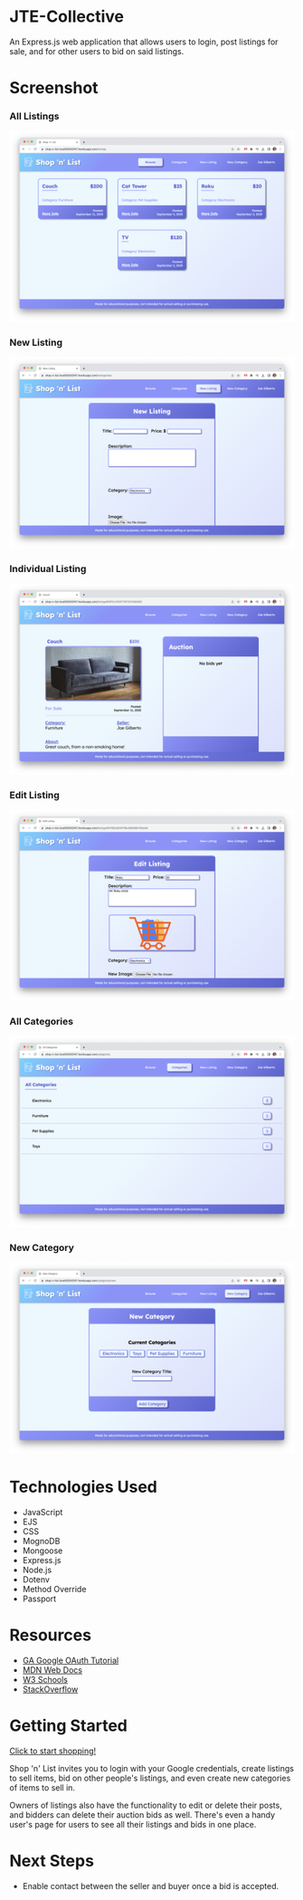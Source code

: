 # JTE-Collective
An Express.js web application that allows users to login, post listings for sale, and for other users to bid on said listings.

# Screenshot

### All Listings
<img src="assets/index.png">

### New Listing
<img src="assets/new-listing.png">

### Individual Listing
<img src="assets/show-listing.png">

### Edit Listing
<img src="assets/edit.png">

### All Categories
<img src="assets/categories.png">

### New Category
<img src="assets/new-category.png">

# Technologies Used

- JavaScript
- EJS
- CSS
- MognoDB
- Mongoose
- Express.js
- Node.js
- Dotenv
- Method Override
- Passport

# Resources
- [GA Google OAuth Tutorial](https://git.generalassemb.ly/SEIR-710-EC/Course-Materials/blob/main/02_Lesson_Materials/Unit_2/resources/9-authentication/9.1-oauth-authentication-full.md)
- [MDN Web Docs](https://developer.mozilla.org/en-US/)
- [W3 Schools](https://www.w3schools.com/)
- [StackOverflow](https://stackoverflow.com/)

# Getting Started

[Click to start shopping!](https://shop-n-list-bce500242f47.herokuapp.com/listings)

Shop 'n' List invites you to login with your Google credentials, create listings to sell items, bid on other people's listings, and even create new categories of items to sell in.

Owners of listings also have the functionality to edit or delete their posts, and bidders can delete their auction bids as well.  There's even a handy user's page for users to see all their listings and bids in one place.

# Next Steps

- Enable contact between the seller and buyer once a bid is accepted.